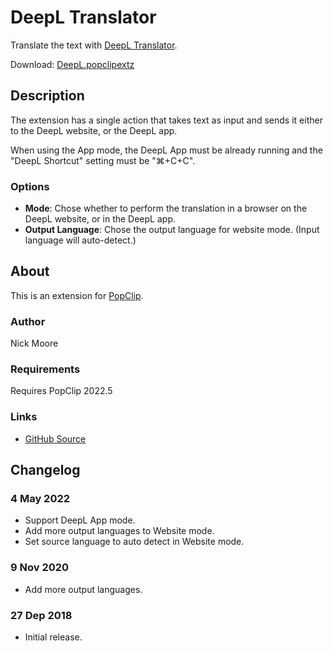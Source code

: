 # DeepL Translator

Translate the text with [DeepL Translator](https://www.deepl.com/translator).

Download: [DeepL.popclipextz](https://github.com/pilotmoon/PopClip-Extensions/raw/master/extensions/DeepL.popclipextz)

## Description

The extension has a single action that takes text as input and sends it either to the DeepL website, or the DeepL app.

When using the App mode, the DeepL App must be already running and the "DeepL Shortcut" setting must be "⌘+C+C".

### Options

* **Mode**: Chose whether to perform the translation in a browser on the DeepL website, or in the DeepL app.
* **Output Language**: Chose the output language for website mode. (Input language will auto-detect.)

## About

This is an extension for [PopClip](https://pilotmoon.com/popclip/).

### Author

Nick Moore

### Requirements

Requires PopClip 2022.5

### Links

<!-- * [Forum Page](#) -->
* [GitHub Source](https://github.com/pilotmoon/PopClip-Extensions/tree/master/source/DeepL.popclipext)
  
## Changelog

### 4 May 2022

* Support DeepL App mode.
* Add more output languages to Website mode.
* Set source language to auto detect in Website mode.

### 9 Nov 2020

* Add more output languages.

### 27 Dep 2018

* Initial release.
